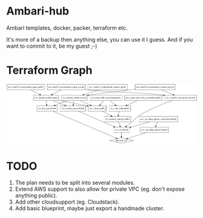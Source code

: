 # **Ambari-hub**
Ambari templates, docker, packer, terraform etc.

It's more of a backup then anything else, you can use it I guess. And if you want to commit to it, be my guest ;-)

# **Terraform Graph**

![Graph icon](graph.png)

# **TODO**

1. The plan needs to be split into several modules.
2. Extend AWS support to also allow for private VPC (eg. don't expose anything public).
3. Add other cloudsupport (eg. Cloudstack).
4. Add basic blueprint, maybe just export a handmade cluster.